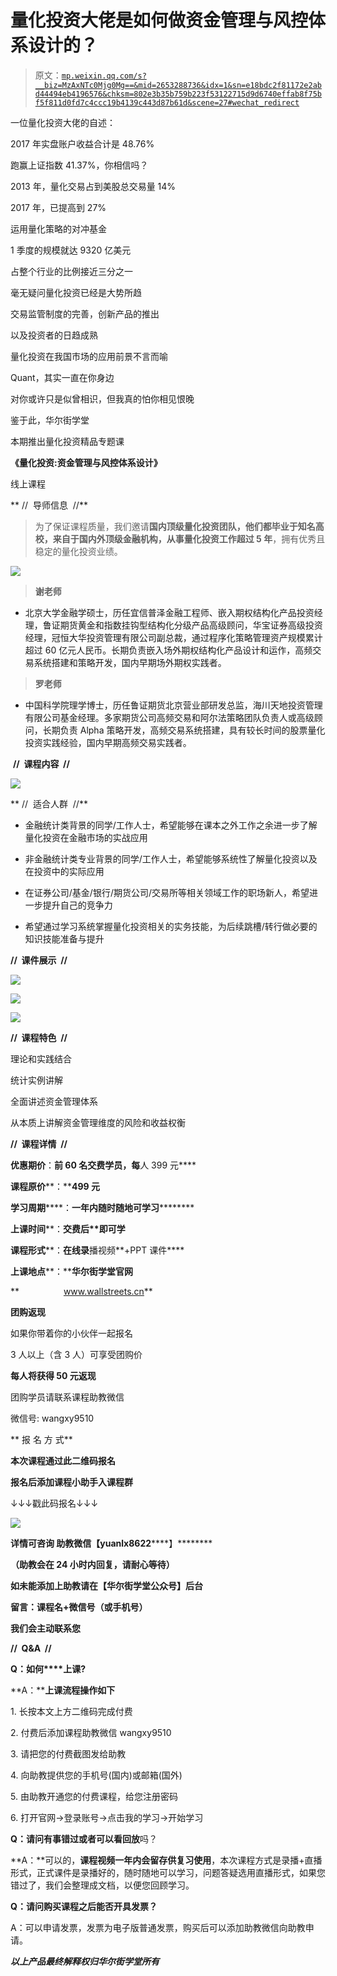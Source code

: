 # 量化投资大佬是如何做资金管理与风控体系设计的？

> 原文：[`mp.weixin.qq.com/s?__biz=MzAxNTc0Mjg0Mg==&mid=2653288736&idx=1&sn=e18bdc2f81172e2abd44494eb4196576&chksm=802e3b35b759b223f53122715d9d6740effab8f75bf5f811d0fd7c4ccc19b4139c443d87b61d&scene=27#wechat_redirect`](http://mp.weixin.qq.com/s?__biz=MzAxNTc0Mjg0Mg==&mid=2653288736&idx=1&sn=e18bdc2f81172e2abd44494eb4196576&chksm=802e3b35b759b223f53122715d9d6740effab8f75bf5f811d0fd7c4ccc19b4139c443d87b61d&scene=27#wechat_redirect)

一位量化投资大佬的自述：

2017 年实盘账户收益合计是 48.76%

跑赢上证指数 41.37%，你相信吗？

2013 年，量化交易占到美股总交易量 14%

2017 年，已提高到 27%

运用量化策略的对冲基金

1 季度的规模就达 9320 亿美元

占整个行业的比例接近三分之一

毫无疑问量化投资已经是大势所趋

交易监管制度的完善，创新产品的推出

以及投资者的日趋成熟

量化投资在我国市场的应用前景不言而喻

Quant，其实一直在你身边

对你或许只是似曾相识，但我真的怕你相见恨晚

鉴于此，华尔街学堂

本期推出量化投资精品专题课

**《量化投资:资金管理与风控体系设计》**

线上课程

** //  导师信息  //**

> 为了保证课程质量，我们邀请**国内顶级量化投资团队，他们都毕业于知名高校，来自于国内外顶级金融机构，从事量化投资工作超过 5 年**，拥有优秀且稳定的量化投资业绩。

![](img/53f7e8df7c03452083649234af748fe8.png)

> **谢老师**

- 北京大学金融学硕士，历任宜信普泽金融工程师、嵌入期权结构化产品投资经理，鲁证期货黄金和指数挂钩型结构化分级产品高级顾问，华宝证券高级投资经理，冠恒大华投资管理有限公司副总裁，通过程序化策略管理资产规模累计超过 60 亿元人民币。长期负责嵌入场外期权结构化产品设计和运作，高频交易系统搭建和策略开发，国内早期场外期权实践者。

> **罗老师**

- 中国科学院理学博士，历任鲁证期货北京营业部研发总监，海川天地投资管理有限公司基金经理。多家期货公司高频交易和阿尔法策略团队负责人或高级顾问，长期负责 Alpha 策略开发，高频交易系统搭建，具有较长时间的股票量化投资实践经验，国内早期高频交易实践者。

 **//  课程内容  //**

![](img/6bf9a4ede54c4d2ed7284e49a30a1587.png)

** //  适合人群  //**

*   金融统计类背景的同学/工作人士，希望能够在课本之外工作之余进一步了解量化投资在金融市场的实战应用

*   非金融统计类专业背景的同学/工作人士，希望能够系统性了解量化投资以及在投资中的实际应用 

*   在证券公司/基金/银行/期货公司/交易所等相关领域工作的职场新人，希望进一步提升自己的竞争力

*   希望通过学习系统掌握量化投资相关的实务技能，为后续跳槽/转行做必要的知识技能准备与提升

**//  课件展示  //**

![](img/c98307b8f402e70a324fd19e012507fc.png)

![](img/1061abf192fa6780b230917a5033c2d7.png)

![](img/b6f1800e1482a4184e067a5e569cba9a.png)

**//  课程特色  //**

理论和实践结合

统计实例讲解

全面讲述资金管理体系

从本质上讲解资金管理维度的风险和收益权衡

**//  课程详情  //**

****优惠期价****：****前 60 名交费学员，每****人 399 元****

**课程原价****：****499 元**

****学习周期********：******一年内随时随地可学习**************

**上课时间****：****交费后**即可学****

**课程形式****：****在线录****播视频**+PPT 课件****

**上课地点****：****华尔街学堂官网**

**                  www.wallstreets.cn**

**团购返现**

如果你带着你的小伙伴一起报名

3 人以上（含 3 人）可享受团购价

**每人将获得 50 元返现**

团购学员请联系课程助教微信

微信号: wangxy9510

** 报 名 方 式**

**本次课程通过此二维码报名**

**报名后添加课程小助手入课程群**

↓↓↓戳此码报名↓↓↓

![](img/5965802c2e3a653563c4bf849cfd88ed.png)

**详情可咨询 ****助教微****信【yuanlx8622******】********

****（助教会在 24 小时内回复，请耐心等待）****

****如未能添加上助教请******在【华尔街学堂公众号】后台**

****留言：课程名+微信号（或手机号）****

****我们会主动联系您****

**//  Q&A  //**

**Q：如何****上课?**

**A：****上课流程操作如下**

1\. 长按本文上方二维码完成付费

2\. 付费后添加课程助教微信 wangxy9510

3\. 请把您的付费截图发给助教

4\. 向助教提供您的手机号(国内)或邮箱(国外)

5\. 由助教开通您的付费课程，给您注册密码

6\. 打开官网→登录账号→点击我的学习→开始学习

**Q：**请问有事错过或者**可以看回放**吗？

**A：**可以的，**课程视频一年内会留存供复习使用**，本次课程方式是录播+直播形式，正式课件是录播好的，随时随地可以学习，问题答疑选用直播形式，如果您错过了，我们会整理成文档，以便您回顾学习。                           

**Q：请问购买课程之后能否开具发票？**

A：可以申请发票，发票为电子版普通发票，购买后可以添加助教微信向助教申请。

*****以上产品最终解释权归华尔街学堂所有*****
